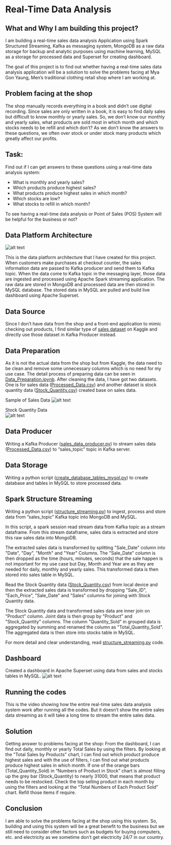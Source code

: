 # Real-Time Data Analysis

## What and Why I am building this project?

I am building a real-time sales data analysis Application using Spark Structured Streaming, Kafka as messaging system, MongoDB as a raw data storage for backup and analytic purposes using machine learning, MySQL as a storage for processed data and Superset for creating dashboard.

The goal of this project is to find out whether having a real-time sales data analysis application will be a solution to solve the problems facing at Mya Gon Yaung, Men’s traditional clothing retail shop where I am working at.

## Problem facing at the shop

The shop manually records everything in a book and didn’t use digital recording. Since sales are only written in a book, it is easy to find daily sales but difficult to know monthly or yearly sales. So, we don’t know our monthly and yearly sales, what products are sold most in which month and which stocks needs to be refill and which don’t?  As we don’t know the answers to these questions, we often over stock or under stock many products which greatly affect our profits.

## Task:

Find out if I can get answers to these questions using a real-time data analysis system:
*	What is monthly and yearly sales?
*	Which products produce highest sales?
*	What products produce highest sales in which month?
*	Which stocks are low?
*	What stocks to refill in which month?

To see having a real-time data analysis or Point of Sales (POS) System will be helpful for the business or not?

## Data Platform Architecture

![alt text](Images/Data_Platform_Architecture.PNG)

This is the data platform architecture that I have created for this project. When customers make purchases at checkout counter, the sales information data are passed to Kafka producer and send them to Kafka topic. When the data come to Kafka topic in the messaging layer, those data are ingested and processed using Apache Spark streaming application. The raw data are stored in MongoDB and processed data are then stored in MySQL database. The stored data in MySQL are pulled and build live dashboard using Apache Superset.

## Data Source

Since I don’t have data from the shop and a front-end application to mimic checking out products, I find similar type of [sales dataset](https://www.kaggle.com/datasets/knightbearr/sales-product-data) on Kaggle and directly use those dataset in Kafka Producer instead.

## Data Preparation

As it is not the actual data from the shop but from Kaggle, the data need to be clean and remove some unnecessary columns which is no need for my use case. The detail process of preparing data can be seen in [Data_Preparation.ipynb](Codes/Data_Preparation.ipynb). After cleaning the data, I have got two datasets. One is for sales data ([Processed_Data.csv](Prepared_Data/Processed_Data.csv)) and another dataset is stock quantity data ([Stock_Quantity.csv](Prepared_Data/Stock_Quantity.csv)) created base on sales data.

Sample of Sales Data
![alt text](Images/sales_data.PNG)

Stock Quantity Data<br />
![alt text](Images/stock_quantity.PNG)

## Data Producer

Writing a Kafka Producer ([sales_data_producer.py](Codes/sales_data_producer.py)) to stream sales data ([Processed_Data.csv](Prepared_Data/Processed_Data.csv)) to “sales_topic” topic in Kafka server.

## Data Storage

Writing a python script ([create_database_tables_mysql.py](Codes/create_database_tables_mysql.py)) to create database and tables in MySQL to store processed data.

## Spark Structure Streaming

Writing a python script ([structure_streaming.py](Codes/structure_streaming.py)) to ingest, process and store data from “sales_topic” Kafka topic into MongoDB and MySQL.

In this script, a spark session read stream data from Kafka topic as a stream dataframe. From this stream dataframe, sales data is extracted and store this raw sales data into MongoDB. 

The extracted sales data is transformed by splitting "Sale_Date" column into "Date", "Day", "Month" and "Year" Columns. The "Sale_Date" column is then dropped as the time (hours, minutes, seconds) that the sale happen is not important for my use case but Day, Month and Year are as they are needed for daily, monthly and yearly sales. This transformed data is then stored into sales table in MySQL.

Read the Stock Quantity data ([Stock_Quantity.csv](Prepared_Data/Stock_Quantity.csv)) from local device and then the extracted sales data is transformed by dropping "Sale_ID", "Each_Price", "Sale_Date" and "Sales" columns for joining with Stock Quantity data.

The Stock Quantity data and transformed sales data are inner join on "Product" column. Joint data is then group by "Product" and "Stock_Quantity" columns. The column "Quantity_Sold" in grouped data is aggregated by summing and renamed the column as "Total_Quantity_Sold". The aggregated data is then store into stocks table in MySQL.

For more detail and clear understanding, read [structure_streaming.py](Codes/structure_streaming.py) code.

## Dashboard

Created a dashboard in Apache Superset using data from sales and stocks tables in MySQL.
![alt text](Images/Sales_Dashboard.PNG)

## Running the codes

This is the video showing how the entire real-time sales data analysis system work after running all the codes. But it doesn’t show the entire sales data streaming as it will take a long time to stream the entire sales data.

## Solution

Getting answer to problems facing at the shop:
From the dashboard, I can find out daily, monthly or yearly Total Sales by using the filters. By looking at the "Total Sales by Products" chart, I can find out which product produce highest sales and with the use of filters, I can find out what products produce highest sales in which month. If one of the orange bars (Total_Quantity_Sold) in “Numbers of Product in Stock” chart is almost filling up the grey bar (Stock_Quantity) to nearly 31000, that means that product needs to be restocked. Check the top selling product in each month by using the filters and looking at the “Total Numbers of Each Product Sold” chart. Refill those items if require.

## Conclusion

I am able to solve the problems facing at the shop using this system. So, building and using this system will be a great benefit to the business but we still need to consider other factors such as budgets for buying computers, etc. and electricity as we sometime don’t get electricity 24/7 in our country.  
